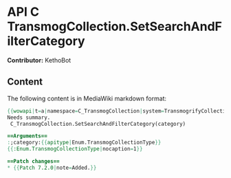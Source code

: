 # API C TransmogCollection.SetSearchAndFilterCategory

**Contributor:** KethoBot

## Content

The following content is in MediaWiki markdown format:

```mediawiki
{{wowapi|t=a|namespace=C_TransmogCollection|system=TransmogrifyCollection}}
Needs summary.
 C_TransmogCollection.SetSearchAndFilterCategory(category)

==Arguments==
:;category:{{apitype|Enum.TransmogCollectionType}}
{{:Enum.TransmogCollectionType|nocaption=1}}

==Patch changes==
* {{Patch 7.2.0|note=Added.}}
```